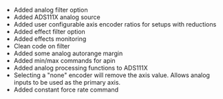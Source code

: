 - Added analog filter option
- Added ADS111X analog source
- Added user configurable axis encoder ratios for setups with reductions
- Added effect filter option
- Added effects monitoring
- Clean code on filter
- Added some analog autorange margin
- Added min/max commands for apin
- Added analog processing functions to ADS111X
- Selecting a "none" encoder will remove the axis value. Allows analog inputs to be used as the primary axis.
- Added constant force rate command